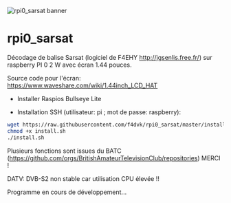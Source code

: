 ![rpi0_sarsat banner](/img/dec_406.jpg)
# rpi0_sarsat

Décodage de balise Sarsat (logiciel de F4EHY http://jgsenlis.free.fr/) sur raspberry PI 0 2 W avec écran 1.44 pouces.

Source code pour l'écran: https://www.waveshare.com/wiki/1.44inch_LCD_HAT

- Installer Raspios Bullseye Lite

- Installation SSH (utilisateur: pi ; mot de passe: raspberry):

```sh
wget https://raw.githubusercontent.com/f4dvk/rpi0_sarsat/master/install.sh
chmod +x install.sh
./install.sh
```

Plusieurs fonctions sont issues du BATC (https://github.com/orgs/BritishAmateurTelevisionClub/repositories) MERCI !

DATV: DVB-S2 non stable car utilisation CPU élevée !!

Programme en cours de développement...
